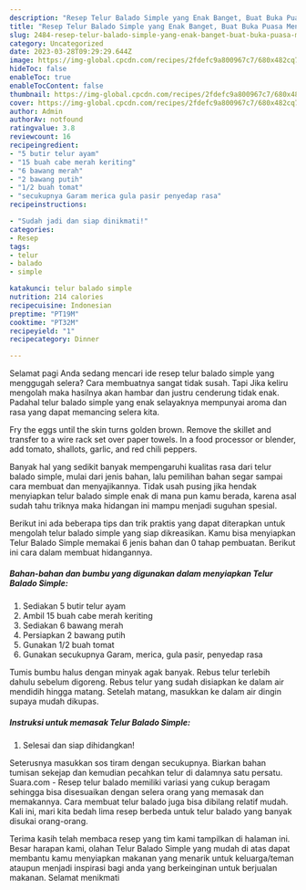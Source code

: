 ```yaml
---
description: "Resep Telur Balado Simple yang Enak Banget, Buat Buka Puasa Menggugah Selera"
title: "Resep Telur Balado Simple yang Enak Banget, Buat Buka Puasa Menggugah Selera"
slug: 2484-resep-telur-balado-simple-yang-enak-banget-buat-buka-puasa-menggugah-selera
category: Uncategorized
date: 2023-03-28T09:29:29.644Z
image: https://img-global.cpcdn.com/recipes/2fdefc9a800967c7/680x482cq70/telur-balado-simple-foto-resep-utama.jpg
hideToc: false
enableToc: true
enableTocContent: false
thumbnail: https://img-global.cpcdn.com/recipes/2fdefc9a800967c7/680x482cq70/telur-balado-simple-foto-resep-utama.jpg
cover: https://img-global.cpcdn.com/recipes/2fdefc9a800967c7/680x482cq70/telur-balado-simple-foto-resep-utama.jpg
author: Admin
authorAv: notfound
ratingvalue: 3.8
reviewcount: 16
recipeingredient:
- "5 butir telur ayam"
- "15 buah cabe merah keriting"
- "6 bawang merah"
- "2 bawang putih"
- "1/2 buah tomat"
- "secukupnya Garam merica gula pasir penyedap rasa"
recipeinstructions:

- "Sudah jadi dan siap dinikmati!"
categories:
- Resep
tags:
- telur
- balado
- simple

katakunci: telur balado simple 
nutrition: 214 calories
recipecuisine: Indonesian
preptime: "PT19M"
cooktime: "PT32M"
recipeyield: "1"
recipecategory: Dinner

---
```



Selamat pagi Anda sedang mencari ide resep telur balado simple yang menggugah selera? Cara membuatnya sangat tidak susah. Tapi Jika keliru mengolah maka hasilnya akan hambar dan justru cenderung tidak enak. Padahal telur balado simple yang enak selayaknya mempunyai aroma dan rasa yang dapat memancing selera kita.


Fry the eggs until the skin turns golden brown. Remove the skillet and transfer to a wire rack set over paper towels. In a food processor or blender, add tomato, shallots, garlic, and red chili peppers.

Banyak hal yang sedikit banyak mempengaruhi kualitas rasa dari telur balado simple, mulai dari jenis bahan, lalu pemilihan bahan segar sampai cara membuat dan menyajikannya. Tidak usah pusing jika hendak menyiapkan telur balado simple enak di mana pun kamu berada, karena asal sudah tahu triknya maka hidangan ini mampu menjadi suguhan spesial.


Berikut ini ada beberapa tips dan trik praktis yang dapat diterapkan untuk mengolah telur balado simple yang siap dikreasikan. Kamu bisa menyiapkan Telur Balado Simple memakai 6 jenis bahan dan 0 tahap pembuatan. Berikut ini cara dalam membuat hidangannya.

<!--inarticleads1-->

##### Bahan-bahan dan bumbu yang digunakan dalam menyiapkan Telur Balado Simple:

1. Sediakan 5 butir telur ayam
1. Ambil 15 buah cabe merah keriting
1. Sediakan 6 bawang merah
1. Persiapkan 2 bawang putih
1. Gunakan 1/2 buah tomat
1. Gunakan secukupnya Garam, merica, gula pasir, penyedap rasa


Tumis bumbu halus dengan minyak agak banyak. Rebus telur terlebih dahulu sebelum digoreng. Rebus telur yang sudah disiapkan ke dalam air mendidih hingga matang. Setelah matang, masukkan ke dalam air dingin supaya mudah dikupas. 

<!--inarticleads2-->

##### Instruksi untuk memasak Telur Balado Simple:


1. Selesai dan siap dihidangkan!

Seterusnya masukkan sos tiram dengan secukupnya. Biarkan bahan tumisan sekejap dan kemudian pecahkan telur di dalamnya satu persatu. Suara.com - Resep telur balado memiliki variasi yang cukup beragam sehingga bisa disesuaikan dengan selera orang yang memasak dan memakannya. Cara membuat telur balado juga bisa dibilang relatif mudah. Kali ini, mari kita bedah lima resep berbeda untuk telur balado yang banyak disukai orang-orang. 

Terima kasih telah membaca resep yang tim kami tampilkan di halaman ini. Besar harapan kami, olahan Telur Balado Simple yang mudah di atas dapat membantu kamu menyiapkan makanan yang menarik untuk keluarga/teman ataupun menjadi inspirasi bagi anda yang berkeinginan untuk berjualan makanan. Selamat menikmati
